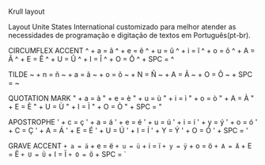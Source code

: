 Krull layout

Layout Unite States International customizado para melhor atender as necessidades de programação e digitação de textos em Português(pt-br).

CIRCUMFLEX ACCENT
^ + a = â
^ + e = ê
^ + u = û
^ + i = î
^ + o = ô
^ + A = Â
^ + E = Ê
^ + U = Û
^ + I = Î
^ + O = Ô
^ + SPC = ^

TILDE
~ + n = ñ
~ + a = ã
~ + o = õ
~ + N = Ñ
~ + A = Ã
~ + O = Õ
~ + SPC = ~

QUOTATION MARK
" + a = à
" + e = è
" + u = ù
" + i = ì
" + o = ò
" + A = À
" + E = È
" + U = Ù
" + I = Ì
" + O = Ò
" + SPC = "

APOSTROPHE
' + c = ç
' + a = á
' + e = é
' + u = ú
' + i = í
' + y = ý
' + o = ó
' + C = Ç
' + A = Á
' + E = É
' + U = Ú
' + I = Í
' + Y = Ý
' + O = Ó
' + SPC = '

GRAVE ACCENT
` + a = ä
` + e = ë
` + u = ü
` + i = ï
` + y = ÿ
` + o = ö
` + A = Ä
` + E = Ë
` + U = Ü
` + I = Ï
` + O = Ö
` + SPC = `